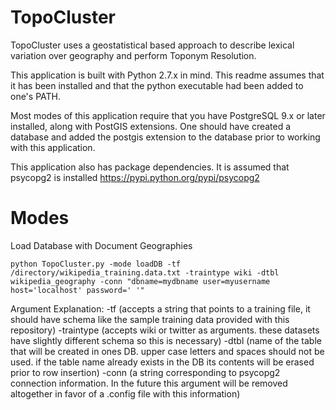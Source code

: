 TopoCluster
===========

TopoCluster uses a geostatistical based approach to describe lexical variation over geography and perform Toponym Resolution.

This application is built with Python 2.7.x in mind. This readme assumes that it has been installed and that the python executable had been added to one's PATH.

Most modes of this application require that you have PostgreSQL 9.x or later installed, along with PostGIS extensions. One should have created a database and added the postgis extension to the database prior to working with this application.

This application also has package dependencies. It is assumed that psycopg2 is installed https://pypi.python.org/pypi/psycopg2

Modes
=====

Load Database with Document Geographies
```
python TopoCluster.py -mode loadDB -tf /directory/wikipedia_training.data.txt -traintype wiki -dtbl wikipedia_geography -conn "dbname=mydbname user=myusername host='localhost' password=' '" 
```

Argument Explanation:
-tf (accepts a string that points to a training file, it should have schema like the sample training data provided with this repository)
-traintype (accepts wiki or twitter as arguments. these datasets have slightly different schema so this is necessary)
-dtbl (name of the table that will be created in ones DB. upper case letters and spaces should not be used. if the table name already exists in the DB its contents will be erased prior to row insertion)
-conn (a string corresponding to psycopg2 connection information. In the future this argument will be removed altogether in favor of a .config file with this information)

